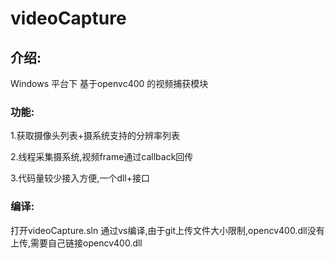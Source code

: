 # videoCapture

## 介绍:
Windows 平台下 基于openvc400 的视频捕获模块

### 功能:

1.获取摄像头列表+摄系统支持的分辨率列表

2.线程采集摄系统,视频frame通过callback回传

3.代码量较少接入方便,一个dll+接口


### 编译:
打开videoCapture.sln 通过vs编译,由于git上传文件大小限制,opencv400.dll没有上传,需要自己链接opencv400.dll
